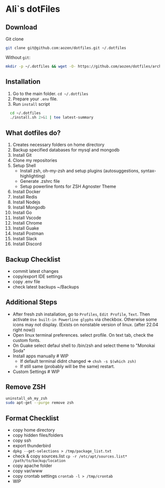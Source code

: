 # Ali`s dotFiles

## Download

Git clone

```bash
git clone git@github.com:aozen/dotfiles.git ~/.dotfiles
```

Without `git`:

```bash
mkdir -p ~/.dotfiles && wget -O- https://github.com/aozen/dotfiles/archive/refs/heads/master.tar.gz | tar -xz --strip-components=1 -C ~/.dotfiles
```

## Installation

1. Go to the main folder. `cd ~/.dotfiles`
2. Prepare your `.env` file.
3. Run `install` script

```bash
  cd ~/.dotfiles
  ./install.sh 2>&1 | tee latest-summary
```

## What dotfiles do?

1. Creates necessary folders on home directory
1. Backup specified databases for mysql and mongodb
1. Install Git
1. Clone my repositories
1. Setup Shell
    - Install zsh, oh-my-zsh and setup plugins (autosuggestions, syntax-highlighting)
    - Generate .zshrc file
    - Setup powerline fonts for ZSH Agnoster Theme
1. Install Docker
1. Install Redis
1. Install Nodejs
1. Install Mongodb
1. Install Go
1. Install Vscode
1. Install Chrome
1. Install Guake
1. Install Postman
1. Install Slack
1. Install Discord

## Backup Checklist

- commit latest changes
- copy/export IDE settings
- copy .env file
- check latest backups ~/Backups

## Additional Steps

- After fresh zsh installation, go to `Profiles`, `Edit Profile`, `Text`. Then activate `Use built-in Powerline glyphs` via checkbox. Otherwise some icons may not display. (Exists on nonstable version of linux. (after 22.04 right now))
- Open linux terminal preferences. select profile. On text tab, check the custom fonts.
- On Guake select defaul shell to /bin/zsh and select theme to "Monokai Soda"
- Install apps manually # WIP
  - If default terminal didnt changed => `chsh -s $(which zsh)`
  - If still same (probably will be the same) restart.
- Custom Settings # WIP

## Remove ZSH

```bash
uninstall_oh_my_zsh
sudo apt-get --purge remove zsh
```

## Format Checklist

- copy home directory
- copy hidden files/folders
- copy ssh
- export thunderbird
- `dpkg --get-selections > /tmp/package_list.txt`
- check & copy sources.list `cp -r /etc/apt/sources.list* /path/to/backup/location`
- copy apache folder
- copy var/www
- copy crontab settings `crontab -l > /tmp/crontab`
- WIP
